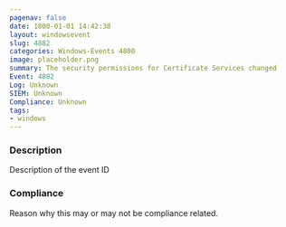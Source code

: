```yaml
---
pagenav: false
date: 1800-01-01 14:42:38
layout: windowsevent
slug: 4882
categories: Windows-Events 4800
image: placeholder.png
summary: The security permissions for Certificate Services changed
Event: 4882
Log: Unknown
SIEM: Unknown
Compliance: Unknown
tags:
- windows
---
```


### Description

Description of the event ID

### Compliance

Reason why this may or may not be compliance related.
